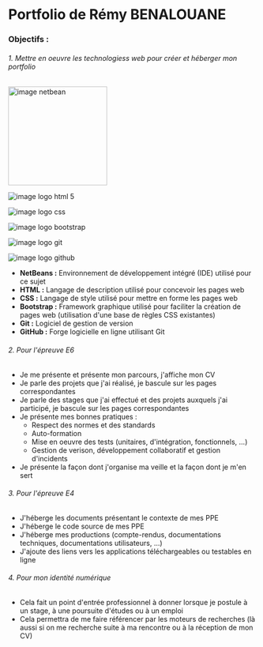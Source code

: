 # Portfolio de Rémy BENALOUANE

### Objectifs :
###### 1. Mettre en oeuvre les technologiess web pour créer et héberger mon portfolio
 
<img src="https://upload.wikimedia.org/wikipedia/commons/thumb/9/98/Apache_NetBeans_Logo.svg/1200px-Apache_NetBeans_Logo.svg.png" alt="image netbean" width="200"/>

![image logo html 5](https://upload.wikimedia.org/wikipedia/commons/thumb/6/61/HTML5_logo_and_wordmark.svg/1024px-HTML5_logo_and_wordmark.svg.png)

![image logo css](https://upload.wikimedia.org/wikipedia/commons/thumb/d/d5/CSS3_logo_and_wordmark.svg/170px-CSS3_logo_and_wordmark.svg.png)

![image logo bootstrap](https://www.publi-media.net/wp-content/uploads/2014/06/logo-bootstrap.png)

![image logo git](https://upload.wikimedia.org/wikipedia/commons/thumb/e/e0/Git-logo.svg/512px-Git-logo.svg.png)

![image logo github](https://upload.wikimedia.org/wikipedia/commons/thumb/9/91/Octicons-mark-github.svg/1200px-Octicons-mark-github.svg.png)

 - **NetBeans :**  Environnement de développement intégré (IDE) utilisé pour ce sujet
 - **HTML :** Langage de description utilisé pour concevoir les pages web
 - **CSS :** Langage de style utilisé pour mettre en forme les pages web
 - **Bootstrap :** Framework graphique utilisé pour faciliter la création de pages web (utilisation d'une base de règles CSS existantes)
 - **Git :** Logiciel de gestion de version
 - **GitHub :** Forge logicielle en ligne utilisant Git
 ###### 2. Pour l'épreuve E6
 - Je me présente et présente mon parcours, j'affiche mon CV
 - Je parle des projets que j'ai réalisé, je bascule sur les pages correspondantes
 - Je parle des stages que j'ai effectué et des projets auxquels j'ai participé, je bascule sur les pages correspondantes
 - Je présente mes bonnes pratiques :
   - Respect des normes et des standards
   - Auto-formation
   - Mise en oeuvre des tests (unitaires, d'intégration, fonctionnels, ...)
   - Gestion de verison, développement collaboratif et gestion d'incidents
 - Je présente la façon dont j'organise ma veille et la façon dont je m'en sert
 ###### 3. Pour l'épreuve E4
- J'héberge les documents présentant le contexte de mes PPE
- J'héberge le code source de mes PPE
- J'héberge mes productions (compte-rendus, documentations techniques, documentations utilisateurs, ...)
- J'ajoute des liens vers les applications téléchargeables ou testables en ligne
###### 4. Pour mon identité numérique
- Cela fait un point d'entrée professionnel à donner lorsque je postule à un stage, à une poursuite d'études ou à un emploi
- Cela permettra de me faire référencer par les moteurs de recherches (là aussi si on me recherche suite à ma rencontre ou à la réception de mon CV)
